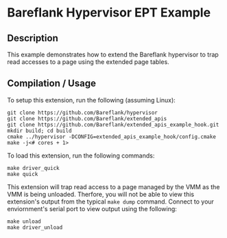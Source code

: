 # Bareflank Hypervisor EPT Example

## Description

This example demonstrates how to extend the Bareflank hypervisor to trap read
accesses to a page using the extended page tables.

## Compilation / Usage

To setup this extension, run the following (assuming Linux):

```
git clone https://github.com/Bareflank/hypervisor
git clone https://github.com/Bareflank/extended_apis
git clone https://github.com/Bareflank/extended_apis_example_hook.git
mkdir build; cd build
cmake ../hypervisor -DCONFIG=extended_apis_example_hook/config.cmake
make -j<# cores + 1>
```

To load this extension, run the following commands:

```
make driver_quick
make quick
```

This extension will trap read access to a page managed by the VMM as the VMM
is being unloaded. Therfore, you will not be able to view this extension's
output from the typical ```make dump``` command. Connect to your enviornment's
serial port to view output using the following:

```
make unload
make driver_unload
```
